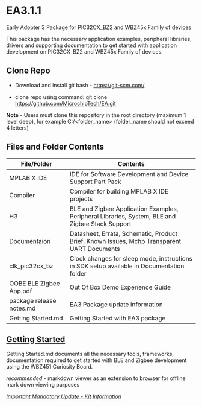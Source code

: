 # EA3.1.1

Early Adopter 3 Package for PIC32CX_BZ2 and WBZ45x Family of devices

This package has the necessary application examples, peripheral libraries, drivers and supporting documentation to get started with application development on PIC32CX_BZ2 and WBZ45x Family of devices. 

## Clone Repo 

- Download and install git bash - https://git-scm.com/

- clone repo using command: git clone https://github.com/MicrochipTech/EA.git


**Note** - Users must clone this repository in the root directory (maximum 1 level deep), for example C:/<folder_name> (folder_name should not exceed 4 letters)  


## Files and Folder Contents 

| File/Folder             | Contents			                                                                            | 
|-------------------------|-------------------------------------------------------------------------------------------------|
| MPLAB X IDE             | IDE for Software Development and Device Support Part Pack                                       | 
| Compiler                | Compiler for building MPLAB X IDE projects                                                      | 
| H3	                  | BLE and Zigbee Application Examples, Peripheral Libraries, System, BLE and Zigbee Stack Support | 
| Documentaion            | Datasheet, Errata, Schematic, Product Brief, Known Issues, Mchp Transparent UART Documents      |
| clk_pic32cx_bz          | Clock changes for sleep mode, instructions in SDK setup available in Documentation folder       |  
| OOBE BLE Zigbee App.pdf | Out Of Box Demo Experience Guide                                                                |
| package release notes.md| EA3 Package update information                                                                  |
| Getting Started.md      | Getting Started with EA3 package                                                                |

## [Getting Started](Getting%20Started.md) 
Getting Started.md documents all the necessary tools, frameworks, documentation required to get started with BLE and Zigbee development using the WBZ451 Curiosity Board.

*recommended* - markdown viewer as an extension to browser for offline mark down viewing purposes  


[*Important Mandatory Update - Kit Information*](Documentation/Updating%20WBZ451%20Curiosity%20board%20Kit%20Info%20to%20work%20with%20MPLAB%20x%20IDE.pdf) 